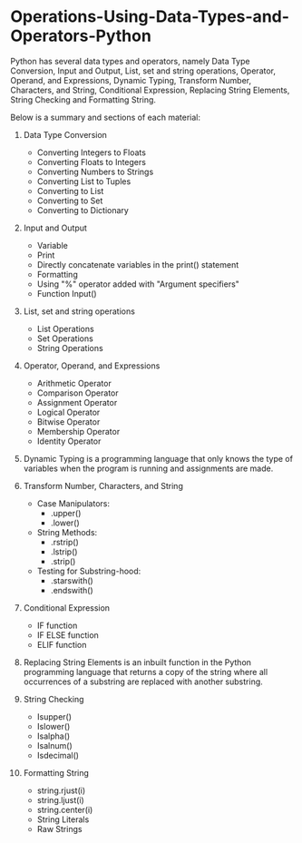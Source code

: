 # Operations-Using-Data-Types-and-Operators-Python
   Python has several data types and operators, namely Data Type Conversion, Input and Output, List, set and string operations, Operator, Operand, and Expressions, Dynamic Typing, Transform Number, Characters, and String, Conditional Expression, Replacing String Elements, String Checking and Formatting String.

Below is a summary and sections of each material:
    
1. Data Type Conversion
   - Converting Integers to Floats
   - Converting Floats to Integers
   - Converting Numbers to Strings
   - Converting List to Tuples
   - Converting to List
   - Converting to Set
   - Converting to Dictionary
   
2. Input and Output
   - Variable
   - Print
   - Directly concatenate variables in the print() statement
   - Formatting
   - Using "%" operator added with "Argument specifiers"
   - Function Input()

3. List, set and string operations
   - List Operations
   - Set Operations
   - String Operations
   
4. Operator, Operand, and Expressions
   - Arithmetic Operator 
   - Comparison Operator 
   - Assignment Operator 
   - Logical Operator
   - Bitwise Operator 
   - Membership Operator 
   - Identity Operator
   
5. Dynamic Typing
     is a programming language that only knows the type of variables when the program is running and assignments are made.

6. Transform Number, Characters, and String
   - Case Manipulators:
     - .upper()
     - .lower()
   - String Methods:
     - .rstrip()
     - .lstrip()
     - .strip()
   - Testing for Substring-hood:
     - .starswith()
     - .endswith()
     
7. Conditional Expression
   - IF function
   - IF ELSE function
   - ELIF function

8. Replacing String Elements
    is an inbuilt function in the Python programming language that returns a copy of the string where all occurrences of a substring are replaced with another substring.

9. String Checking
   - Isupper()
   - Islower()
   - Isalpha()
   - Isalnum()
   - Isdecimal()

10. Formatting String
    - string.rjust(i)
    - string.ljust(i)
    - string.center(i)
    - String Literals
    - Raw Strings



